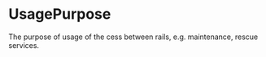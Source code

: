 UsagePurpose
============

The purpose of usage of the cess between rails, e.g. maintenance, rescue services.
